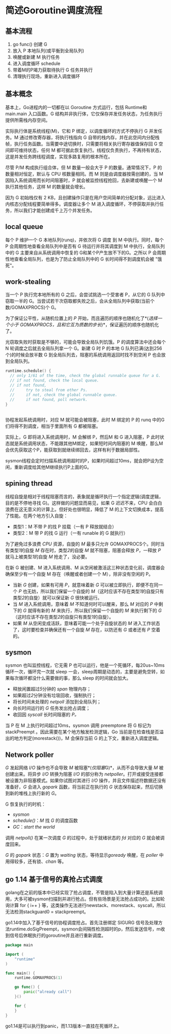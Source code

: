 # 简述Goroutine调度流程

## 基本流程

1. go func() 创建 G
2. 放入 P 本地队列(或平衡到全局队列)
3. 唤醒或新建 M 执行任务
4. 进入调度循环 schedule
5. 带着M的P竭力获取待执行 G 任务并执行
6. 清理执行现场，重新进入调度循环

## 基本概念

基本上，Go进程内的一切都在以 Goroutine 方式运行，包括 Runtime和 main.main 入口函数。G 结构并非执行体，它仅保存并发任务状态，为任务执行提供所需栈内存空间。

实际执行体是系统线程(M)，它和 P 绑定，以调度循环的方式不停执行 G 并发任务。M 通过修改寄存器，将执行栈指向 G 自带的栈内存，并在此空间内分配栈帧，执行任务函数。当需要中途切换时，只需要将相关执行寄存器值保存回 G 空间即可维持状态，任何 M 都可据此恢复执行。线程仅负责执行，不再持有状态，这是并发任务跨线程调度，实现多路复用的根本所在。

尽管 P/M 构成执行组合体，但 M 数量一般会大于 P 的数量。通常情况下，P 的数量相对恒定，默认与 CPU 核数量相同。而 M 则是由调度器按需创建的，当 M 因陷入系统调用而长时间阻塞时，P 就会被监控线程抢回，去新建或唤醒一个 M 执行其他任务，这样 M 的数量就会增长。

因为 G 初始栈仅有 2 KB，且创建操作只是在用户空间简单的分配对象，远比进入内核态分配线程要简单得多。调度器让多个 M 进入调度循环，不停获取并执行任务，所以我们才能创建成千上万个并发任务。

## local queue

每个 P 维护一个 G 本地队列(runq)，并依次将 G 调度 到 M 中执行。同时，每个 P 会周期性地查看全局队列中是否有 G 待运行并将其调度到 M 中执行，全局队列中的 G 主要来自从系统调用中恢复的 G和某个P产生放不下的G。之所以 P 会周期性地查看全局队列，也是为了防止全局队列中的 G 长时间得不到调度机会被 "饿死"。

## work-stealing

当一个 P 执行完本地所有的 G 之后，会尝试挑选一个受害者 P，从它的 G 队列中窃取一半的 G。当尝试若干次窃取都失败之后，会从全局队列中获取(当前个数/GOMAXPROCS)个 G。

为了保证公平性，从随机位置上的 *P* 开始，而且遍历的顺序也随机化了*(*选择一个小于 *GOMAXPROCS*，且和它互为质数的步长*)*，保证遍历的顺序也随机化了。

光窃取失败时获取是不够的，可能会导致全局队列饥饿。P 的调度算法中还会每个 N 轮调度之后就去全局队列拿一个 G。新建 G 时 P 的本地 G 队列已满(达到256个)的时候会放半数 G 到全局队列去，阻塞的系统调用返回时找不到空闲 P 也会放到全局队列。

```go
runtime.schedule() {
  // only 1/61 of the time, check the global runnable queue for a G.
  // if not found, check the local queue.
  // if not found,
  //     try to steal from other Ps.
  //     if not, check the global runnable queue.
  //     if not found, poll network.
}
```



## 

协程发起系统调用时，对应 M 就可能会被阻塞，此时 M 绑定的 P 的 runq 中的G们将得不到调度，相当于里面所有 G 都被阻塞。

实际上，G 即将进入系统调用时，M 会解绑 P，然后M 和 G 进入阻塞，P 此时状态就是系统调用状态，不能跟其他M绑定，如果短时间内阻塞的 M 唤醒，那么M会优先获取这个P，能获取到就继续绑回去，这样有利于数据局部性。

sysmon线程会定时扫描系统调用超时的P，如果时间超过10ms，就会把P设为空闲，重新调度给其他M继续执行P上面的G。



## spining thread

线程自旋是相对于线程阻塞而言的，表象就是循环执行一个指定逻辑(调度逻辑，目的是不停地寻找 G)。这样做的问题显而易见，如果 G 迟迟不来，CPU 会白白浪费在这无意义的计算上。但好处也很明显，降低了 M 的上下文切换成本，提高了性能。在两个地方引入自旋：

- 类型1：M 不带 P 的找 P 挂载（一有 P 释放就结合）
- 类型2：M 带 P 的找 G 运行（一有 runable 的 G 就执行）

为了避免过多浪费 *CPU* 资源，自旋的 *M* 最多只允许 GOMAXPROCS个。同时当有类型*1*的自旋 *M* 存在时，类型*2*的自旋 *M* 就不阻塞，阻塞会释放 *P*，一释放 *P* 就马上被类型*1*的自旋 *M* 抢走了，没必要。

在新 G 被创建、M 进入系统调用、M 从空闲被激活这三种状态变化前，调度器会确保至少有一个自旋 M 存在（唤醒或者创建一个 M），除非没有空闲的 P。

- 当新 *G* 创建，如果有可用 *P*，就意味着新 *G* 可以被立即执行，即便不在同一个 *P* 也无妨，所以我们保留一个自旋的 *M*（这时应该不存在类型*1*的自旋只有类型*2*的自旋）就可以保证新 *G* 很快被运行。
- 当 *M* 进入系统调用，意味着 *M* 不知道何时可以醒来，那么 *M* 对应的 *P* 中剩下的 *G* 就得有新的 *M* 来执行，所以我们保留一个自旋的 *M* 来执行剩下的 *G*（这时应该不存在类型*2*的自旋只有类型*1*的自旋）。
- 如果 *M* 从空闲变成活跃，意味着可能一个处于自旋状态的 *M* 进入工作状态了，这时要检查并确保还有一个自旋 *M* 存在，以防还有 *G* 或者还有 *P* 空着的。



## sysmon

sysmon 也叫监控线程，它无需 P 也可以运行，他是一个死循环，每20us~10ms循环一次，循环完一次就 sleep 一会，sleep周期是动态的，主要是避免空转，如果每次循环都没什么需要做的事，那么 sleep 的时间就会加大。

- 释放闲置超过*5*分钟的 *span* 物理内存；
- 如果超过*2*分钟没有垃圾回收，强制执行；
- 将长时间未处理的 *netpoll* 添加到全局队列；
- 向长时间运行的 *G* 任务发出抢占调度；
- 收回因 *syscall* 长时间阻塞的 *P。*

当 P 在 M 上执行时间超过10ms，sysmon 调用 preemptone 将 G 标记为 stackPreempt 。因此需要在某个地方触发检测逻辑，Go 当前是在检查栈是否溢出的地方判定(morestack())，M 会保存当前 G 的上下文，重新进入调度逻辑。



## Network poller

*G* 发起网络 *I/O* 操作也不会导致 *M* 被阻塞*(*仅阻塞*G)*，从而不会导致大量 *M* 被创建出来。将异步 *I/O* 转换为阻塞 *I/O* 的部分称为 *netpoller*。打开或接受连接都被设置为非阻塞模式。如果你试图对其进行 *I/O* 操作，并且文件描述符数据还没有准备好，*G* 会进入 *gopark* 函数，将当前正在执行的 *G* 状态保存起来，然后切换到新的堆栈上执行新的 *G*。

G 恢复执行的时机：

- *sysmon*
- *schedule()*：*M* 找 *G* 的调度函数
- *GC*：*start the world*



调用 *netpoll()* 在某一次调度 *G* 的过程中，处于就绪状态的 *fd* 对应的 *G* 就会被调度回来。

*G* 的 *gopark* 状态：*G* 置为 *waiting* 状态，等待显示*goready* 唤醒，在 *poller* 中用得较多，还有锁、*chan* 等。



## go 1.14 基于信号的真抢占式调度

golang在之前的版本中已经实现了抢占调度，不管是陷入到大量计算还是系统调用，大多可被sysmon扫描到并进行抢占。但有些场景是无法抢占成功的。比如轮询计算 for { i++ } 等，这类操作无法进行newstack、morestack、syscall，所以无法检测stackguard0 = stackpreempt。

go1.14中加入了基于信号的协程调度抢占。首先注册绑定 SIGURG 信号及处理方法runtime.doSigPreempt，sysmon会间隔性检测超时的p，然后发送信号，m收到信号后休眠执行的goroutine并且进行重新调度。

```go
package main

import (
    "runtime"
)

func main() {
    runtime.GOMAXPROCS(1)

    go func() {
        panic("already call")
    }()

    for {
    }
}
```

go1.14是可以执行到panic，而1.13版本一直挂在死循环上。